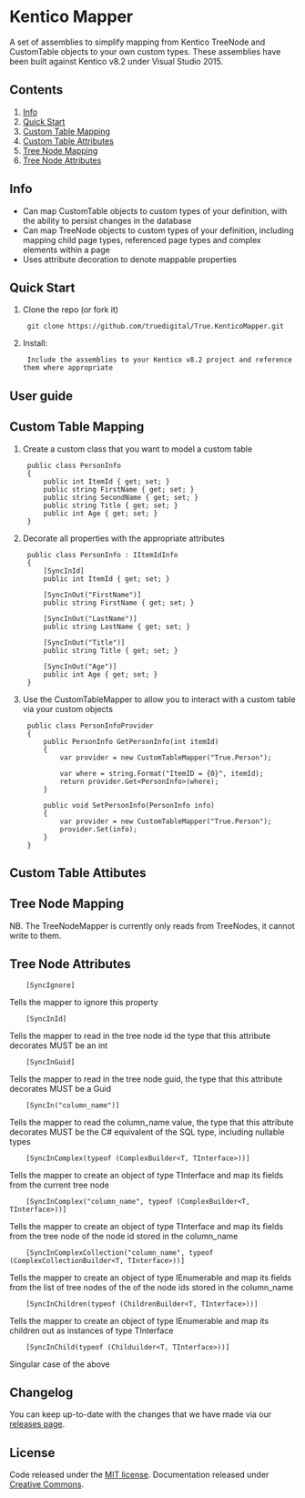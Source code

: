 # Kentico Mapper

A set of assemblies to simplify mapping from Kentico TreeNode and CustomTable objects to your own custom types. 
These assemblies have been built against Kentico v8.2 under Visual Studio 2015.  

## Contents

1. [Info](#info)
2. [Quick Start](#quick-start)
3. [Custom Table Mapping](#custom-table-mapping)
3. [Custom Table Attributes](#custom-table-attributes)
4. [Tree Node Mapping](#tree-node-mapping)
4. [Tree Node Attributes](#tree-node-attributes)

## Info

- Can map CustomTable objects to custom types of your definition, with the ability to persist changes in the database
- Can map TreeNode objects to custom types of your definition, including mapping child page types, referenced page types and complex elements within a page
- Uses attribute decoration to denote mappable properties

## Quick Start

1. Clone the repo (or fork it)

        git clone https://github.com/truedigital/True.KenticoMapper.git

2. Install:

        Include the assemblies to your Kentico v8.2 project and reference them where appropriate

		
## User guide

## Custom Table Mapping

1. Create a custom class that you want to model a custom table

		public class PersonInfo
		{
			public int ItemId { get; set; }
			public string FirstName { get; set; }
			public string SecondName { get; set; }
			public string Title { get; set; }
			public int Age { get; set; }
		}
		
2. Decorate all properties with the appropriate attributes

		public class PersonInfo : IItemIdInfo
		{
			[SyncInId]
			public int ItemId { get; set; }

			[SyncInOut("FirstName")]
			public string FirstName { get; set; }

			[SyncInOut("LastName")]
			public string LastName { get; set; }

			[SyncInOut("Title")]
			public string Title { get; set; }
			
			[SyncInOut("Age")]
			public int Age { get; set; }
		}
		
3. Use the CustomTableMapper to allow you to interact with a custom table via your custom objects

		public class PersonInfoProvider
		{
			public PersonInfo GetPersonInfo(int itemId)
			{
				var provider = new CustomTableMapper("True.Person");

				var where = string.Format("ItemID = {0}", itemId);
				return provider.Get<PersonInfo>(where);
			}

			public void SetPersonInfo(PersonInfo info)
			{
				var provider = new CustomTableMapper("True.Person");
				provider.Set(info);
			}
		}
		
## Custom Table Attibutes



## Tree Node Mapping

NB. The TreeNodeMapper is currently only reads from TreeNodes, it cannot write to them. 

## Tree Node Attributes
		[SyncIgnore]
Tells the mapper to ignore this property

		[SyncInId]
Tells the mapper to read in the tree node id the type that this attribute decorates MUST be an int

		[SyncInGuid]
Tells the mapper to read in the tree node guid, the type that this attribute decorates MUST be a Guid

		[SyncIn("column_name")]
Tells the mapper to read the column_name value, the type that this attribute decorates MUST be the C# equivalent of the SQL type, including nullable types

		[SyncInComplex(typeof (ComplexBuilder<T, TInterface>))] 
Tells the mapper to create an object of type TInterface and map its fields from the current tree node

		[SyncInComplex("column_name", typeof (ComplexBuilder<T, TInterface>))] 
Tells the mapper to create an object of type TInterface and map its fields from the tree node of the node id stored in the column_name

		[SyncInComplexCollection("column_name", typeof (ComplexCollectionBuilder<T, TInterface>))] 
Tells the mapper to create an object of type IEnumerable<TInterface>  and map its fields from the list of tree nodes of the of the node ids stored in the column_name

		[SyncInChildren(typeof (ChildrenBuilder<T, TInterface>))] 
Tells the mapper to create an object of type IEnumerable<TInterface> and map its children out as instances of type TInterface
	
		[SyncInChild(typeof (Childuilder<T, TInterface>))] 
Singular case of the above
		
## Changelog

You can keep up-to-date with the changes that we have made via our [releases page](https://github.com/truedigital/True.KenticoMapper/releases).

## License

Code released under the [MIT license](https://github.com/truedigital/True.KenticoMapper/blob/master/LICENSE). Documentation released under [Creative Commons](http://creativecommons.org/licenses/by-sa/4.0/).